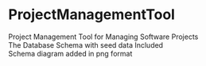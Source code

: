 # ProjectManagementTool
Project Management Tool for Managing Software Projects
<br>
The Database Schema with seed data Included
<br>
Schema diagram added in png format
